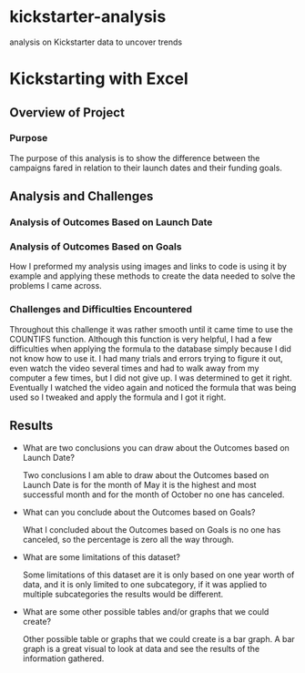 # kickstarter-analysis
  analysis on Kickstarter data to uncover trends
# Kickstarting with Excel

## Overview of Project

### Purpose

  The purpose of this analysis is to show the difference between the campaigns fared in relation to their launch dates and their funding goals.

## Analysis and Challenges

### Analysis of Outcomes Based on Launch Date

### Analysis of Outcomes Based on Goals
  How I preformed my analysis using images and links to code is using it by example and applying these methods to create the data needed to solve the problems I came across.

### Challenges and Difficulties Encountered
  Throughout this challenge it was rather smooth until it came time to use the COUNTIFS function. Although this function is very helpful, I had a few difficulties when applying the formula to the database simply because I did not know how to use it. I had many trials and errors trying to figure it out, even watch the video several times and had to walk away from my computer a few times, but I did not give up. I was determined to get it right. Eventually I watched the video again and noticed the formula that was being used so I tweaked and apply the formula and I got it right. 

## Results

- What are two conclusions you can draw about the Outcomes based on Launch Date?

  Two conclusions I am able to draw about the Outcomes based on Launch Date is for the month of May it is the highest and most successful month and for the month of October no one has canceled.

- What can you conclude about the Outcomes based on Goals?

  What I concluded about the Outcomes based on Goals is no one has canceled, so the percentage is zero all the way through.

- What are some limitations of this dataset?

  Some limitations of this dataset are it is only based on one year worth of data, and it is only limited to one subcategory, if it was applied to multiple subcategories the results would be different. 

- What are some other possible tables and/or graphs that we could create?

  Other possible table or graphs that we could create is a bar graph. A bar graph is a great visual to look at data and see the results of the information gathered.
